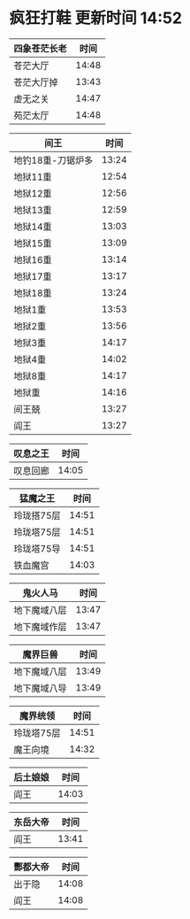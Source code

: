 # 疯狂打鞋 更新时间 14:52

| 四象苍茫长老   | 时间    |
|--------|-------|
| 苍茫大厅 | 14:48 |
| 苍茫大厅掉 | 13:43 |
| 虚无之关 | 14:47 |
| 苑茫太厅 | 14:48 |

| 间王   | 时间    |
|--------|-------|
| 地钓18重-刀锯炉多 | 13:24 |
| 地狱11重 | 12:54 |
| 地狱12重 | 12:56 |
| 地狱13重 | 12:59 |
| 地狱14重 | 13:03 |
| 地狱15重 | 13:09 |
| 地狱16重 | 13:14 |
| 地狱17重 | 13:17 |
| 地狱18重 | 13:24 |
| 地狱1重 | 13:53 |
| 地狱2重 | 13:56 |
| 地狱3重 | 14:17 |
| 地狱4重 | 14:02 |
| 地狱8重 | 14:17 |
| 地狱重 | 14:16 |
| 间王兢 | 13:27 |
| 阎王 | 13:27 |

| 叹息之王   | 时间    |
|--------|-------|
| 叹息回廊 | 14:05 |

| 猛魔之王   | 时间    |
|--------|-------|
| 玲珑搭75层 | 14:51 |
| 玲珑塔75层 | 14:51 |
| 玲珑塔75导 | 14:51 |
| 铁血魔宫 | 14:03 |

| 鬼火人马   | 时间    |
|--------|-------|
| 地下魔域八层 | 13:47 |
| 地下魔域作层 | 13:47 |

| 魔界巨兽   | 时间    |
|--------|-------|
| 地下魔域八层 | 13:49 |
| 地下魔域八导 | 13:49 |

| 魔界统领   | 时间    |
|--------|-------|
| 玲珑塔75层 | 14:51 |
| 魔王向境 | 14:32 |

| 后土娘娘   | 时间    |
|--------|-------|
| 阎王 | 14:03 |

| 东岳大帝   | 时间    |
|--------|-------|
| 阎王 | 13:41 |

| 酆都大帝   | 时间    |
|--------|-------|
| 出于隐 | 14:08 |
| 阎王 | 14:08 |